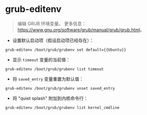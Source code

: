 # grub-editenv

> 编辑 GRUB 环境变量。
> 更多信息：<https://www.gnu.org/software/grub/manual/grub/grub.html>。

- 设置默认启动项（假设启动项已经存在）：

`grub-editenv /boot/grub/grubenv set default={{Ubuntu}}`

- 显示 `timeout` 变量的当前值：

`grub-editenv /boot/grub/grubenv list timeout`

- 将 `saved_entry` 变量重置为默认值：

`grub-editenv /boot/grub/grubenv unset saved_entry`

- 将 "quiet splash" 附加到内核命令行：

`grub-editenv /boot/grub/grubenv list kernel_cmdline`